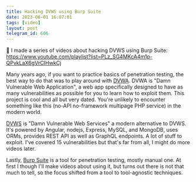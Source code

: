 ```yaml
---
title: Hacking DVWS using Burp Suite
date: 2023-06-01 16:07:01
tags: [video]
layout: post
telegram_id: 606
---
```


🎥 I made a series of videos about hacking DVWS using Burp Suite:
<https://www.youtube.com/playlist?list=PLz_SG4MKcA4m1p-QPvkLaX6gVrCIHwkCj>

Many years ago, if you want to practice basics of penetration testing, the best way to do that was to play around with [DVWA](https://github.com/digininja/DVWA). DVWA is "Damn Vulnerable Web Application", a web app specifically designed to have as many vulnerabilities as possible for you to learn how to exploit them. This project is cool and all but very dated. You're unlikely to encounter something like this (no-API no-framework multipage PHP service) in the modern world.

[DVWS](https://github.com/snoopysecurity/dvws-node) is "Damn Vulnerable Web Services" a modern alternative to DVWS. It's powered by Angular, nodejs, Express, MySQL, and MongoDB, uses ORMs, provides REST API as well as GraphQL endpoints. A lot of stuff to exploit. I've covered 15 vulnerabilities but that's far from all, I might do more videos later.

Lastly, [Burp Suite](https://portswigger.net/burp) is a tool for penetration testing, mostly manual one. At first I though I'll make videos about using it, but turns out there is not that much to tell, so the focus shifted from a tool to tool-agnostic techniques.

